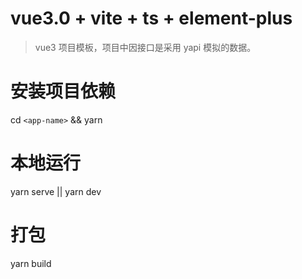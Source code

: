 # vue3.0 + vite + ts + element-plus

> vue3 项目模板，项目中因接口是采用 yapi 模拟的数据。

# 安装项目依赖

cd `<app-name>` && yarn

# 本地运行

yarn serve || yarn dev

# 打包

yarn build
